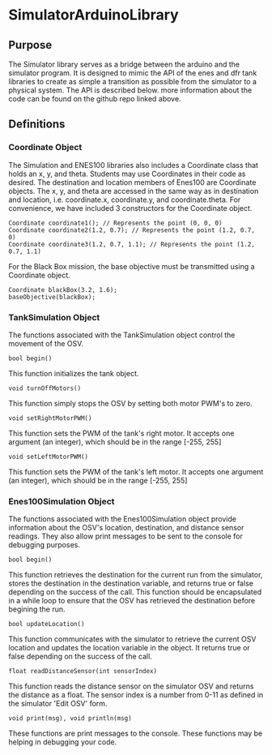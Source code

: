 # SimulatorArduinoLibrary

## Purpose ##
The Simulator library serves as a bridge between the arduino and the simulator program. It is designed to mimic the API of the enes and dfr tank libraries to create as simple a transition as possible from the simulator to a physical system. The API is described below. more information about the code can be found on the github repo linked above.

## Definitions ##

### Coordinate Object ###
The Simulation and ENES100 libraries also includes a Coordinate class that holds an x, y, and theta. Students may use Coordinates in their code as desired. The destination and location members of Enes100 are Coordinate objects. The x, y, and theta are accessed in the same way as in destination and location, i.e. coordinate.x, coordinate.y, and coordinate.theta. For convenience, we have included 3 constructors for the Coordinate object.

```
Coordinate coordinate1(); // Represents the point (0, 0, 0)
Coordinate coordinate2(1.2, 0.7); // Represents the point (1.2, 0.7, 0)
Coordinate coordinate3(1.2, 0.7, 1.1); // Represents the point (1.2, 0.7, 1.1)
```

For the Black Box mission, the base objective must be transmitted using a Coordinate object.

```
Coordinate blackBox(3.2, 1.6);
baseObjective(blackBox);
```

### TankSimulation Object ###

The functions associated with the TankSimulation object control the movement of the OSV. 

`bool begin()`

This function initializes the tank object.

`void turnOffMotors()`

This function simply stops the OSV by setting both motor PWM's to zero.

`void setRightMotorPWM()`

This function sets the PWM of the tank's right motor. It accepts one argument (an integer), which should be in the range [-255, 255]

`void setLeftMotorPWM()`

This function sets the PWM of the tank's left motor. It accepts one argument (an integer), which should be in the range [-255, 255]


### Enes100Simulation Object ###

The functions associated with the Enes100Simulation object provide information about the OSV's location, destination, and distance sensor readings. They also allow print messages to be sent to the console for debugging purposes. 


`bool begin()`

This function retrieves the destination for the current run from the simulator, stores the destination in the destination variable, and returns true or false depending on the success of the call. This function should be encapsulated in a while loop to ensure that the OSV has retrieved the destination before begining the run.


`bool updateLocation()`

This function communicates with the simulator to retrieve the current OSV location and updates the location variable in the object. It returns true or false depending on the success of the call.


`float readDistanceSensor(int sensorIndex)`

This function reads the distance sensor on the simulator OSV and returns the distance as a float. The sensor index is a number from 0-11 as defined in the simulator 'Edit OSV' form.


`void print(msg), void println(msg)`

These functions are print messages to the console. These functions may be helping in debugging your code. 